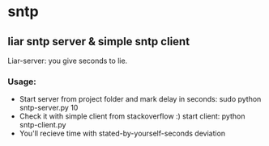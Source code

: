 # sntp
## liar sntp server & simple sntp client
Liar-server: you give seconds to lie.

### Usage:
- Start server from project folder and mark delay in seconds: sudo python sntp-server.py 10
- Check it with simple client from stackoverflow :) start client: python sntp-client.py
- You'll recieve time with stated-by-yourself-seconds deviation
